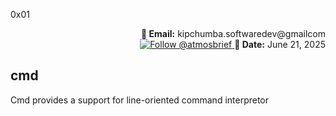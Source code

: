<p align="left">0x01</p>
<p align="right">
    <strong>📧 Email:</strong> kipchumba.softwaredev@gmailcom<br>
    <a href="https://x.com/atmosbrief" target="_blank">
        <img src="https://img.shields.io/twitter/follow/atmosbrief?style=social" alt="Follow @atmosbrief" />
    </a>
    <strong>📅 Date:</strong> June 21, 2025
</p>

cmd
---
Cmd provides a support for line-oriented command interpretor
